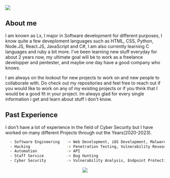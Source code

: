 ![](https://media.discordapp.net/attachments/874652532255907941/1137135243191668776/Banner_Electronica_y_Tecnologia_Exhibicion_Moderno_Retractable_Azul_y_Rosa_1.png?width=1440&height=360)


## About me

I am  known as Lx, I major in Software development for different purposes, I know quite a few deveploment languages such as HTML, CSS, Python, Node.JS, React.JS, JavaScript and C#, I am also currently learning C languages and ruby a bit more. I've been learning new stuff everyday for about 2 years now, my ultimate goal will be to work as a freelance developper and pentester, and maybe one day have a good company who knows.

I am always on the lookout for new projects to work on and new people to collaborate with. Do check out my repositories and feel free to reach out if you would like to work on any of my existing projects or if you think that I would be a good fit in your project. Im always glad for every single information i get and learn about stuff i don't know.

## Past Experience
I don't have a lot of experience in the field of Cyber Security but I have worked on many 
different Projects through out the Years(2020-2023).

```bash
  - Software Engineering   -> Web Development, iOS Development, Malware Development, MacOS Development
  - Hacking                -> Penetration Testing, Vulnerability Research, Info Gathering
  - Automation             -> API 
  - Staff Service          -> Bug Hunting
  - Cyber Security         -> Vulnerability Analysis, Endpoint Protection, Network Security
```

<div align="center">
<img src="https://cdn.discordapp.com/attachments/1137139055906279435/1137152462340509726/standard.gif"/>
</div>
